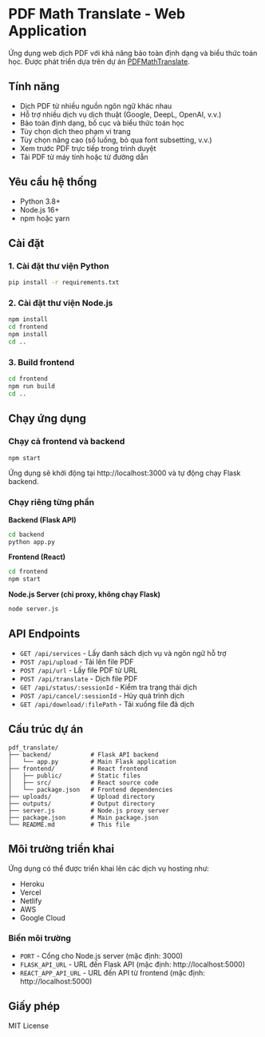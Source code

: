 # PDF Math Translate - Web Application

Ứng dụng web dịch PDF với khả năng bảo toàn định dạng và biểu thức toán học. Được phát triển dựa trên dự án [PDFMathTranslate](https://github.com/Byaidu/PDFMathTranslate).

## Tính năng

- Dịch PDF từ nhiều nguồn ngôn ngữ khác nhau
- Hỗ trợ nhiều dịch vụ dịch thuật (Google, DeepL, OpenAI, v.v.)
- Bảo toàn định dạng, bố cục và biểu thức toán học
- Tùy chọn dịch theo phạm vi trang
- Tùy chọn nâng cao (số luồng, bỏ qua font subsetting, v.v.)
- Xem trước PDF trực tiếp trong trình duyệt
- Tải PDF từ máy tính hoặc từ đường dẫn

## Yêu cầu hệ thống

- Python 3.8+ 
- Node.js 16+
- npm hoặc yarn

## Cài đặt

### 1. Cài đặt thư viện Python

```bash
pip install -r requirements.txt
```

### 2. Cài đặt thư viện Node.js

```bash
npm install
cd frontend
npm install
cd ..
```

### 3. Build frontend

```bash
cd frontend
npm run build
cd ..
```

## Chạy ứng dụng

### Chạy cả frontend và backend

```bash
npm start
```

Ứng dụng sẽ khởi động tại http://localhost:3000 và tự động chạy Flask backend.

### Chạy riêng từng phần

**Backend (Flask API)**
```bash
cd backend
python app.py
```

**Frontend (React)**
```bash
cd frontend
npm start
```

**Node.js Server (chỉ proxy, không chạy Flask)**
```bash
node server.js
```

## API Endpoints

- `GET /api/services` - Lấy danh sách dịch vụ và ngôn ngữ hỗ trợ
- `POST /api/upload` - Tải lên file PDF
- `POST /api/url` - Lấy file PDF từ URL
- `POST /api/translate` - Dịch file PDF
- `GET /api/status/:sessionId` - Kiểm tra trạng thái dịch
- `POST /api/cancel/:sessionId` - Hủy quá trình dịch
- `GET /api/download/:filePath` - Tải xuống file đã dịch

## Cấu trúc dự án

```
pdf_translate/
├── backend/           # Flask API backend
│   └── app.py         # Main Flask application
├── frontend/          # React frontend
│   ├── public/        # Static files
│   ├── src/           # React source code
│   └── package.json   # Frontend dependencies
├── uploads/           # Upload directory
├── outputs/           # Output directory
├── server.js          # Node.js proxy server
├── package.json       # Main package.json
└── README.md          # This file
```

## Môi trường triển khai

Ứng dụng có thể được triển khai lên các dịch vụ hosting như:

- Heroku
- Vercel
- Netlify
- AWS
- Google Cloud

### Biến môi trường

- `PORT` - Cổng cho Node.js server (mặc định: 3000)
- `FLASK_API_URL` - URL đến Flask API (mặc định: http://localhost:5000)
- `REACT_APP_API_URL` - URL đến API từ frontend (mặc định: http://localhost:5000)

## Giấy phép

MIT License 